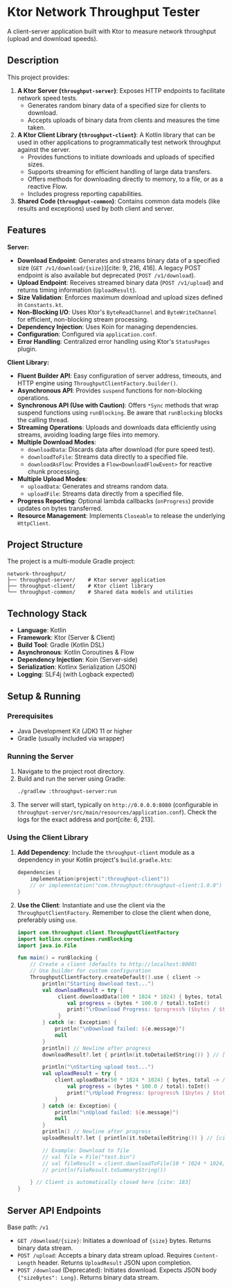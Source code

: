 # Ktor Network Throughput Tester

A client-server application built with Ktor to measure network throughput (upload and download speeds).

## Description

This project provides:

1.  **A Ktor Server (`throughput-server`)**: Exposes HTTP endpoints to facilitate network speed tests.
    * Generates random binary data of a specified size for clients to download.
    * Accepts uploads of binary data from clients and measures the time taken.
2.  **A Ktor Client Library (`throughput-client`)**: A Kotlin library that can be used in other applications to programmatically test network throughput against the server.
    * Provides functions to initiate downloads and uploads of specified sizes.
    * Supports streaming for efficient handling of large data transfers.
    * Offers methods for downloading directly to memory, to a file, or as a reactive Flow.
    * Includes progress reporting capabilities.
3.  **Shared Code (`throughput-common`)**: Contains common data models (like results and exceptions) used by both client and server.

## Features

**Server:**

* **Download Endpoint**: Generates and streams binary data of a specified size (`GET /v1/download/{size}`)[cite: 9, 216, 416]. A legacy POST endpoint is also available but deprecated (`POST /v1/download`).
* **Upload Endpoint**: Receives streamed binary data (`POST /v1/upload`) and returns timing information (`UploadResult`).
* **Size Validation**: Enforces maximum download and upload sizes defined in `Constants.kt`.
* **Non-Blocking I/O**: Uses Ktor's `ByteReadChannel` and `ByteWriteChannel` for efficient, non-blocking stream processing.
* **Dependency Injection**: Uses Koin for managing dependencies.
* **Configuration**: Configured via `application.conf`.
* **Error Handling**: Centralized error handling using Ktor's `StatusPages` plugin.

**Client Library:**

* **Fluent Builder API**: Easy configuration of server address, timeouts, and HTTP engine using `ThroughputClientFactory.builder()`.
* **Asynchronous API**: Provides `suspend` functions for non-blocking operations.
* **Synchronous API (Use with Caution)**: Offers `*Sync` methods that wrap suspend functions using `runBlocking`. Be aware that `runBlocking` blocks the calling thread.
* **Streaming Operations**: Uploads and downloads data efficiently using streams, avoiding loading large files into memory.
* **Multiple Download Modes**:
    * `downloadData`: Discards data after download (for pure speed test).
    * `downloadToFile`: Streams data directly to a specified file.
    * `downloadAsFlow`: Provides a `Flow<DownloadFlowEvent>` for reactive chunk processing.
* **Multiple Upload Modes**:
    * `uploadData`: Generates and streams random data.
    * `uploadFile`: Streams data directly from a specified file.
* **Progress Reporting**: Optional lambda callbacks (`onProgress`) provide updates on bytes transferred.
* **Resource Management**: Implements `Closeable` to release the underlying `HttpClient`.

## Project Structure

The project is a multi-module Gradle project:

```
network-throughput/
├── throughput-server/    # Ktor server application
├── throughput-client/    # Ktor client library
└── throughput-common/    # Shared data models and utilities
```

## Technology Stack

* **Language**: Kotlin
* **Framework**: Ktor (Server & Client)
* **Build Tool**: Gradle (Kotlin DSL)
* **Asynchronous**: Kotlin Coroutines & Flow
* **Dependency Injection**: Koin (Server-side)
* **Serialization**: Kotlinx Serialization (JSON)
* **Logging**: SLF4j (with Logback expected)

## Setup & Running

### Prerequisites

* Java Development Kit (JDK) 11 or higher
* Gradle (usually included via wrapper)

### Running the Server

1.  Navigate to the project root directory.
2.  Build and run the server using Gradle:
    ```bash
    ./gradlew :throughput-server:run
    ```
3.  The server will start, typically on `http://0.0.0.0:8080` (configurable in `throughput-server/src/main/resources/application.conf`). Check the logs for the exact address and port[cite: 6, 213].

### Using the Client Library

1.  **Add Dependency**: Include the `throughput-client` module as a dependency in your Kotlin project's `build.gradle.kts`:
    ```kotlin
    dependencies {
        implementation(project(":throughput-client"))
        // or implementation("com.throughput:throughput-client:1.0.0") // If published
    }
    ```
2.  **Use the Client**: Instantiate and use the client via the `ThroughputClientFactory`. Remember to close the client when done, preferably using `use`.

    ```kotlin
    import com.throughput.client.ThroughputClientFactory
    import kotlinx.coroutines.runBlocking
    import java.io.File

    fun main() = runBlocking {
        // Create a client (defaults to http://localhost:8080)
        // Use builder for custom configuration
        ThroughputClientFactory.createDefault().use { client ->
            println("Starting download test...")
            val downloadResult = try {
                 client.downloadData(100 * 1024 * 1024) { bytes, total -> // 100 MB
                    val progress = (bytes * 100.0 / total).toInt()
                    print("\rDownload Progress: $progress% ($bytes / $total)")
                 }
            } catch (e: Exception) {
                println("\nDownload failed: ${e.message}")
                null
            }
            println() // Newline after progress
            downloadResult?.let { println(it.toDetailedString()) } // [cite: 200, 401]

            println("\nStarting upload test...")
            val uploadResult = try {
                client.uploadData(50 * 1024 * 1024) { bytes, total -> // 50 MB
                    val progress = (bytes * 100.0 / total).toInt()
                    print("\rUpload Progress: $progress% ($bytes / $total)")
                }
            } catch (e: Exception) {
                println("\nUpload failed: ${e.message}")
                null
            }
            println() // Newline after progress
            uploadResult?.let { println(it.toDetailedString()) } // [cite: 206, 407]

            // Example: Download to file
            // val file = File("test.bin")
            // val fileResult = client.downloadToFile(10 * 1024 * 1024, file) { ... }
            // println(fileResult.toSummaryString())

        } // Client is automatically closed here [cite: 183]
    }
    ```

## Server API Endpoints

Base path: `/v1`

* `GET /download/{size}`: Initiates a download of `{size}` bytes. Returns binary data stream.
* `POST /upload`: Accepts a binary data stream upload. Requires `Content-Length` header. Returns `UploadResult` JSON upon completion.
* `POST /download` (Deprecated): Initiates download. Expects JSON body `{"sizeBytes": Long}`. Returns binary data stream.

